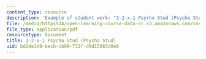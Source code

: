 ```yaml
---
content_type: resource
description: 'Example of student work: "3-2-x-1 Psycho Stud (Psycho Stud)." Nick Ristuccia.'
file: /media/https%3A/open-learning-course-data-rc.s3.amazonaws.com/cms-608-game-design-spring-2008/bd2de1d9becbcb98732fd9d15083d0e9_ristuccia2.pdf
file_type: application/pdf
resourcetype: Document
title: 3-2-x-1 Psycho Stud (Psycho Stud)
uid: bd2de1d9-becb-cb98-732f-d9d15083d0e9
---
```

